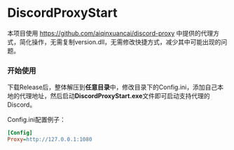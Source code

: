 # DiscordProxyStart
本项目使用 https://github.com/aiqinxuancai/discord-proxy 中提供的代理方式，简化操作，无需复制version.dll，无需修改快捷方式，减少其中可能出现的问题。

### 开始使用
下载Release后，整体解压到**任意目录**中，修改目录下的Config.ini，添加自己本地的代理地址，然后启动**DiscordProxyStart.exe**文件即可启动支持代理的Discord。

Config.ini配置例子：
```ini
[Config]
Proxy=http://127.0.0.1:1080
```
